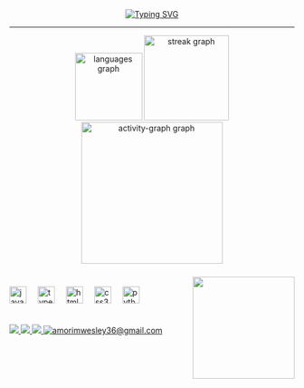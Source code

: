 <div align="center">
  <a href="https://git.io/typing-svg"><img src="https://readme-typing-svg.herokuapp.com?font=Fira+Code&weight=900&size=36&duration=5008&pause=1000&center=true&width=435&lines=Hello+World!" alt="Typing SVG" /></a>
</div>
<hr>



<div align="center">
  <img src="https://github-readme-stats.vercel.app/api/top-langs?username=wesleyyamorim&locale=en&hide_title=false&layout=compact&card_width=320&langs_count=5&theme=noctis_minimus&hide_border=true&order=2" height="119" alt="languages graph"  />
  <img src="https://streak-stats.demolab.com?user=wesleyyamorim&locale=pt-br&mode=daily&theme=noctis_minimus&hide_border=true&border_radius=5&order=3" height="150" alt="streak graph"  />
  <img src="https://github-readme-activity-graph.vercel.app/graph?username=wesleyyamorim&radius=16&theme=noctis-minimus&area=true&order=5&hide_border=true&hide_title=false&custom_title=Contribui%C3%A7%C3%B5es%20no%20GithHub" height="250" alt="activity-graph graph"  />
</div>

###

<img align="right" height="180" src="https://img1.picmix.com/output/pic/normal/2/7/5/5/11325572_65299.gif"  />
<br>

<div align="left">
  <img src="https://cdn.jsdelivr.net/gh/devicons/devicon/icons/javascript/javascript-original.svg" height="30" alt="javascript logo"  />
  <img width="12" />
  <img src="https://cdn.jsdelivr.net/gh/devicons/devicon/icons/typescript/typescript-original.svg" height="30" alt="typescript logo"  />
  <img width="12" />
  <img src="https://cdn.jsdelivr.net/gh/devicons/devicon/icons/html5/html5-original.svg" height="30" alt="html5 logo"  />
  <img width="12" />
  <img src="https://cdn.jsdelivr.net/gh/devicons/devicon/icons/css3/css3-original.svg" height="30" alt="css3 logo"  />
  <img width="12" />
  <img src="https://cdn.jsdelivr.net/gh/devicons/devicon/icons/python/python-original.svg" height="30" alt="python logo"  />
  <img width="12" />
</div>

<br>
<br>

<div align="left">

  <a href="https://www.linkedin.com/in/wesley-amorim-25a80a18b/m">
  <img src="https://img.shields.io/badge/LinkedIn-0077B5?style=for-the-badge&logo=linkedin&logoColor=white">
</a>

  <a href="https://x.com/sooTechboy">
  <img src="https://img.shields.io/badge/X-000?style=for-the-badge&logo=x">
</a>

  <a href="https://www.instagram.com/weszzy__/">
  <img src="https://img.shields.io/badge/-Instagram-%23E4405F?style=for-the-badge&logo=instagram&logoColor=white">
</a>

  <a href="amorimwesley36@gmail.com">
  <img src="https://img.shields.io/badge/Gmail-333333?style=for-the-badge&logo=gmail&logoColor=red)" alt="amorimwesley36@gmail.com">
</a>

###

<br clear="both">


###
